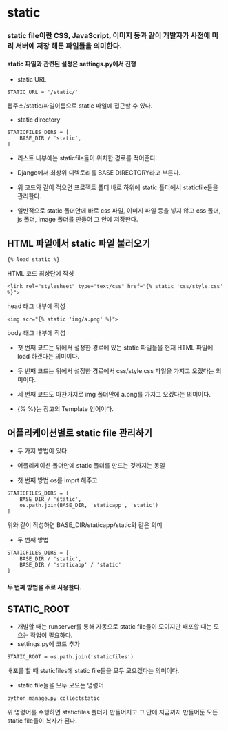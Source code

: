 # static

### static file이란 CSS, JavaScript, 이미지 등과 같이 개발자가 사전에 미리 서버에 저장 해둔 파일들을 의미한다.

#### static 파일과 관련된 설정은 settings.py에서 진행

* static URL
```
STATIC_URL = '/static/'
```
웹주소/static/파일이름으로 static 파일에 접근할 수 있다.

* static directory
```
STATICFILES_DIRS = [
    BASE_DIR / 'static',
]
```
* 리스트 내부에는 staticfile들이 위치한 경로를 적어준다.

* Django에서 최상위 디렉토리를 BASE DIRECTORY라고 부른다.

* 위 코드와 같이 적으면 프로젝트 폴더 바로 하위에 static 폴더에서 staticfile들을 관리한다.

* 일반적으로 static 폴더안에 바로 css 파일, 이미지 파일 등을 넣지 않고 css 폴더, js 폴더, image 폴더를 만들어 그 안에 저장한다.

## HTML 파일에서 static 파일 불러오기
```
{% load static %}
```
HTML 코드 최상단에 작성
```
<link rel="stylesheet" type="text/css" href="{% static 'css/style.css' %}">
```
head 태그 내부에 작성
```
<img scr="{% static 'img/a.png' %}">
```
body 태그 내부에 작성

* 첫 번째 코드는 위에서 설정한 경로에 있는 static 파일들을 현재 HTML 파일에 load 하겠다는 의미이다.

* 두 번째 코드는 위에서 설정한 경로에서 css/style.css 파일을 가지고 오겠다는 의미이다.

* 세 번째 코드도 마찬가지로 img 폴더안에 a.png를 가지고 오겠다는 의미이다.

* {% %}는 장고의 Template 언어이다.

## 어플리케이션별로 static file 관리하기
* 두 가지 방법이 있다.
* 어플리케이션 폴더안에 static 폴더를 만드는 것까지는 동일

* 첫 번째 방법
os를 imprt 해주고
```
STATICFILES_DIRS = [
    BASE_DIR / 'static',
    os.path.join(BASE_DIR, 'staticapp', 'static')
]
```
위와 같이 작성하면 BASE_DIR/staticapp/static와 같은 의미

* 두 번째 방법
```
STATICFILES_DIRS = [
    BASE_DIR / 'static',
    BASE_DIR / 'staticapp' / 'static'
]
```
#### 두 번째 방법을 주로 사용한다.

## STATIC_ROOT
* 개발할 때는 runserver를 통해 자동으로 static file들이 모이지만 배포할 때는 모으는 작업이 필요하다.
* settings.py에 코드 추가
```
STATIC_ROOT = os.path.join('staticfiles')
```
배포를 할 때 staticfiles에 static file들을 모두 모으겠다는 의미이다.

* static file들을 모두 모으는 명령어
```
python manage.py collectstatic
```
위 명령어를 수행하면 staticfiles 폴더가 만들어지고 그 안에 지금까지 만들어둔 모든 static file들이 복사가 된다.
